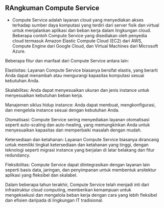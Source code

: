 ## RAngkuman Compute Service

* Compute Service adalah layanan cloud yang menyediakan akses terhadap sumber daya komputasi yang terdiri dari server fisik dan virtual untuk menjalankan aplikasi dan beban kerja dalam lingkungan cloud. Beberapa contoh Compute Service yang disediakan oleh penyedia cloud termasuk Amazon Elastic Compute Cloud (EC2) dari AWS, Compute Engine dari Google Cloud, dan Virtual Machines dari Microsoft Azure.

Beberapa fitur dan manfaat dari Compute Service antara lain:

Elastisitas: Layanan Compute Service biasanya bersifat elastis, yang berarti Anda dapat menambah atau mengurangi kapasitas komputasi sesuai kebutuhan Anda.

Skalabilitas: Anda dapat menyesuaikan ukuran dan jenis instance untuk menyesuaikan kebutuhan beban kerja.

Manajemen siklus hidup instance: Anda dapat membuat, mengkonfigurasi, dan mengelola instance sesuai dengan kebutuhan Anda.

Otomatisasi: Compute Service sering menyediakan layanan otomatisasi seperti auto-scaling dan auto-healing, yang memungkinkan Anda untuk menyesuaikan kapasitas dan memperbaiki masalah dengan mudah.

Ketersediaan dan ketahanan: Layanan Compute Service biasanya dirancang untuk memiliki tingkat ketersediaan dan ketahanan yang tinggi, dengan teknologi seperti migrasi instance yang berjalan di latar belakang dan fitur redundancy.

Fleksibilitas: Compute Service dapat diintegrasikan dengan layanan lain seperti basis data, jaringan, dan penyimpanan untuk membentuk arsitektur aplikasi yang fleksibel dan skalabel.

Dalam beberapa tahun terakhir, Compute Service telah menjadi inti dari infrastruktur cloud computing, memberikan kemampuan untuk mengeksekusi dan mengelola beban kerja dengan cara yang lebih fleksibel dan efisien daripada di lingkungan IT tradisional.